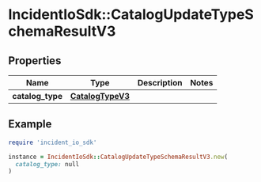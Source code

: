 # IncidentIoSdk::CatalogUpdateTypeSchemaResultV3

## Properties

| Name | Type | Description | Notes |
| ---- | ---- | ----------- | ----- |
| **catalog_type** | [**CatalogTypeV3**](CatalogTypeV3.md) |  |  |

## Example

```ruby
require 'incident_io_sdk'

instance = IncidentIoSdk::CatalogUpdateTypeSchemaResultV3.new(
  catalog_type: null
)
```

